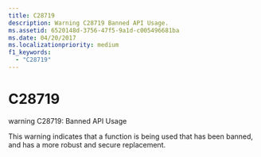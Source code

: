 ```yaml
---
title: C28719
description: Warning C28719 Banned API Usage.
ms.assetid: 6520148d-3756-47f5-9a1d-c005496681ba
ms.date: 04/20/2017
ms.localizationpriority: medium 
f1_keywords: 
  - "C28719"
---
```


# C28719


warning C28719: Banned API Usage

This warning indicates that a function is being used that has been banned, and has a more robust and secure replacement.

 

 





